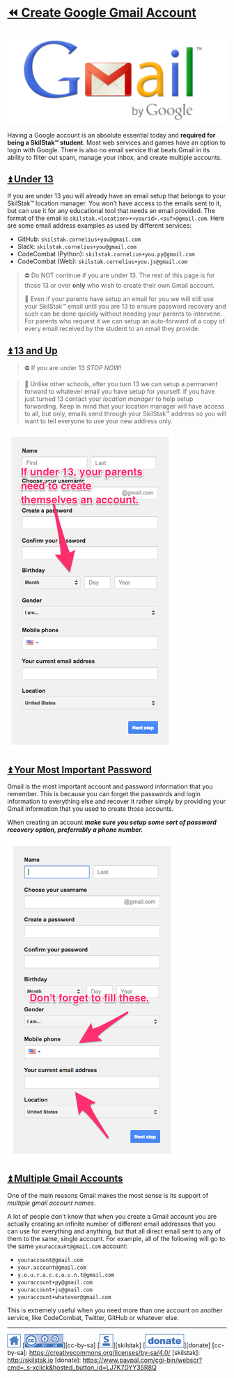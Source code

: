 # [⏪ Create Google Gmail Account](/README.md)

![](/assets/gmail.png)

Having a Google account is an absolute essential today and **required
for being a SkilStak™ student**. Most web services and games have an
option to login with Google. There is also no email service that
beats Gmail in its ability to filter out spam, manage your inbox,
and create multiple accounts.  

## [⏫ Under 13](#)

If you are under 13 you will already have an email setup that belongs
to your SkilStak™ location manager. You won’t have access to the
emails sent to it, but can use it for any educational tool that needs
an email provided. The format of the email is
`skilstak.<location>+<yourid>.<suf>@gmail.com`. Here are some email
address examples as used by different services:

* GitHub: `skilstak.cornelius+you@gmail.com`
* Slack: `skilstak.cornelius+you@gmail.com`
* CodeCombat (Python): `skilstak.cornelius+you.py@gmail.com`
* CodeCombat (Web): `skilstak.cornelius+you.js@gmail.com`

> ⛔ Do NOT continue if you are under 13. The rest of this page is for
> those 13 or over **only** who wish to create their own Gmail
> account.
>
> 💬 Even if your parents have setup an email for you we will still use
> your SkilStak™ email until you are 13 to ensure password recovery
> and such can be done quickly without needing your parents to
> intervene. For parents who request it we can setup an auto-forward
> of a copy of every email received by the student to an email they
> provide.

## [⏫ 13 and Up](#)

> ⛔ If you are under 13 *STOP NOW!*

> 💬 Unlike other schools, after you turn 13 we can setup a permanent
> forward to whatever email you have setup for yourself. If you have
> just turned 13 contact your *location manager* to help setup
> forwarding. Keep in mind that your location manager will have access
> to all, but only, emails send through your SkilStak™ address so you
> will want to tell everyone to use your new address only.

![](/assets/gmail-age.png)

## [⏫ Your Most Important Password](#)

Gmail is the most important account and password information that you
remember. This is because you can forget the passwords and login
information to everything else and recover it rather simply by
providing your Gmail information that you used to create those
accounts.

When creating an account ***make sure you setup some sort of password
recovery option, preferrably a phone number.***

![](/assets/gmail-recovery.png)

## [⏫ Multiple Gmail Accounts](#)

One of the main reasons Gmail makes the most sense is its support of
*multiple gmail account names*.

A lot of people don't know that when you create a Gmail account you
are actually creating an infinite number of different email addresses
that you can use for everything and anything, but that all direct
email sent to any of them to the same, single account. For example,
all of the following will go to the same `youraccount@gmail.com`
account:

* `youraccount@gmail.com`
* `your.account@gmail.com`
* `y.o.u.r.a.c.c.o.u.n.t@gmail.com`
* `youraccount+py@gmail.com`
* `youraccount+js@gmail.com`
* `youraccount+whatever@gmail.com`

This is extremely useful when you need more than one account on
another service, like CodeCombat, Twitter, GitHub or whatever else.

---
[![home](/assets/home-blue.png)](/README.md)
[![cc-by-sa](/assets/cc-by-sa-blue.png)][cc-by-sa]
[![skilstak](/assets/skilstak-logo-blue.png)][skilstak]
[![donate](/assets/donate-blue.png)][donate]
[cc-by-sa]: https://creativecommons.org/licenses/by-sa/4.0/
[skilstak]: http://skilstak.io
[donate]: https://www.paypal.com/cgi-bin/webscr?cmd=_s-xclick&hosted_button_id=LJ7K7DYY35R8Q


